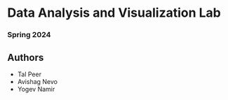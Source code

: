 # **Data Analysis and Visualization Lab**
### **Spring 2024**

## Authors
- Tal Peer
- Avishag Nevo
- Yogev Namir
